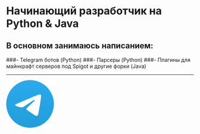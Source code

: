 # Начинающий разработчик на Python & Java

## В основном занимаюсь написанием:
###- Telegram ботов (Python)
###- Парсеры (Python)
###- Плагины для майнкрафт серверов под Spigot и другие форки (Java)

---

[![Telegram](telegram-icon.png)](https://t.me/san1rope)
